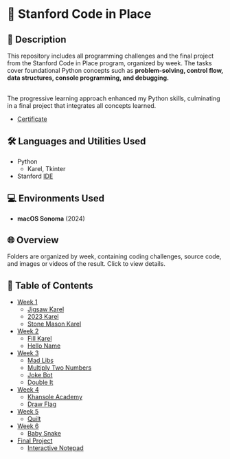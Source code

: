 <h1>🌲 Stanford Code in Place</h1>

<h2>📝 Description</h2>
This repository includes all programming challenges and the final project from the Stanford Code in Place program, organized by week. The tasks cover foundational Python concepts such as <b>problem-solving, control flow, data structures, console programming, and debugging.</b>

<br>The progressive learning approach enhanced my Python skills, culminating in a final project that integrates all concepts learned.

- [Certificate](https://codeinplace.stanford.edu/cip3/certificate/clr2kv)

<h2>🛠️ Languages and Utilities Used</h2>

- Python
    - Karel, Tkinter
- Stanford [IDE](https://codeinplace.stanford.edu/cip3/ide)

<h2>💻 Environments Used</h2>

- <b>macOS Sonoma</b> (2024)
  
<h2>🌐 Overview</h2>

Folders are organized by week, containing coding challenges, source code, and images or videos of the result. Click to view details.

<h2>📖 Table of Contents</h2>

- [Week 1](Week1/README.md)
  - [Jigsaw Karel](Week1/README.md#jigsaw-karel)
  - [2023 Karel](Week1/README.md#2023-karel)
  - [Stone Mason Karel](Week1/README.md#stone-mason-karel)
- [Week 2](Week2/README.md)
  - [Fill Karel](Week2/README.md#fill-karel)
  - [Hello Name](Week2/README.md#hello-name)
- [Week 3](Week3/README.md)
  - [Mad Libs](Week3/README.md#mad-libs)
  - [Multiply Two Numbers](Week3/README.md#multiply-two-numbers)
  - [Joke Bot](Week3/README.md#joke-bot)
  - [Double It](Week3/README.md#double-it)
- [Week 4](Week4/README.md)
  - [Khansole Academy](Week4/README.md#khansole-academy)
  - [Draw Flag](Week4/README.md#draw-flag)
- [Week 5](Week5/README.md)
  - [Quilt](Week5/README.md#quilt)
- [Week 6](Week6/README.md)
  - [Baby Snake](Week6/README.md#baby-snake)
- [Final Project](Week7-Final-Project/README.md)
  - [Interactive Notepad](Week7-Final-Project/README.md#interactive-notepad)
